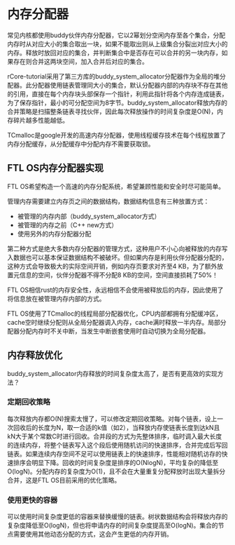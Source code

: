 # 内存分配器

常见内核都使用buddy伙伴内存分配器，它以2幂划分空闲内存至各个集合，分配内存时从对应大小的集合取出一块，如果不能取出则从上级集合分裂出对应大小的内存。释放时放回对应的集合，并判断集合中是否存在可以合并的另一块内存，如果存在则合并这两块空间，加入合并后对应的集合。

rCore-tutorial采用了第三方库的buddy_system_allocator分配器作为全局的堆分配器。此分配器使用链表管理同大小的集合，默认分配器内部的内存块不存在其他的引用，直接在每个内存块头部保存一个指针，利用此指针将各个内存连成链表，为了保存指针，最小的可分配空间为8字节。buddy_system_allocator释放内存的合并策略是扫描整条链表寻找伙伴，因此每次释放操作的时间复杂度是O(N)，内存碎片越多性能越低。

TCmalloc是google开发的高速内存分配器，使用线程缓存技术在每个线程放置了内存分配缓存，从分配缓存中分配内存不需要获取锁。

## FTL OS内存分配器实现

FTL OS希望构造一个高速的内存分配系统，希望兼顾性能和安全时尽可能简单。

管理内存需要建立内存页之间的数据结构，数据结构信息有三种放置方式：

* 被管理的内存内部（buddy_system_allocator方式）
* 被管理的内存之前（C++ new方式）
* 使用另外的内存分配器分配

第二种方式是绝大多数内存分配器的管理方式，这种用户不小心向被释放的内存写入数据也可以基本保证数据结构不被破坏。但如果内存是利用伙伴分配器分配的，这种方式会导致极大的实际空间开销，例如内存页要求对齐至4 KB，为了额外放置元信息的空间，伙伴分配器不得不分配8 KB的空间，空间直接损耗了50%！

FTL OS相信rust的内存安全性，永远相信不会使用被释放后的内存，因此使用了将信息放在被管理内存内部的方式。

FTL OS使用了TCmalloc的线程局部分配器优化，CPU内部都拥有分配缓冲区，cache空时继续分配则从全局分配器调入内存，cache满时释放一半内存。局部分配器分配内存时不关中断，当发生中断嵌套使用时自动切换为全局分配器。

## 内存释放优化

buddy_system_allocator内存释放的时间复杂度太高了，是否有更高效的实现方法？

### 定期回收策略

每次释放内存都O(N)搜索太慢了，可以修改定期回收策略。对每个链表，设上一次回收后的长度为N，取一合适的k值（如2），当释放内存使链表长度到达kN且kN大于某个常数C时进行回收。合并段的方式为先整体排序，临时调入最大长度的连续内存，将整个链表写入这个段后使用随机访问的快速排序，合并完成后写回链表。如果连续内存空间不足可以使用链表上的快速排序，性能相对随机访存的快速排序会明显下降。回收的时间复杂度是排序的O(NlogN)，平均复杂的降低至O(logN)。分配内存的复杂度为O(1)，且不会在大量重复分配释放时出现大量拆分合并，这是FTL OS目前采用的优化策略。

### 使用更快的容器

可以使用时间复杂度更低的容器来替换缓慢的链表。树状数据结构会将释放内存的复杂度降低至O(logN)，但也将申请内存的时间复杂度提高至O(logN)。集合的节点需要使用其他动态分配的方式，这会产生更低的内存开销。

